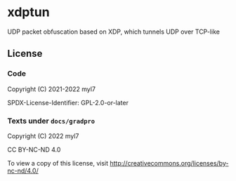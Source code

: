 # xdptun

UDP packet obfuscation based on XDP, which tunnels UDP over TCP-like

## License

### Code

Copyright (C) 2021-2022 myl7

SPDX-License-Identifier: GPL-2.0-or-later

### Texts under `docs/gradpro`

Copyright (C) 2022 myl7

CC BY-NC-ND 4.0

To view a copy of this license, visit http://creativecommons.org/licenses/by-nc-nd/4.0/
